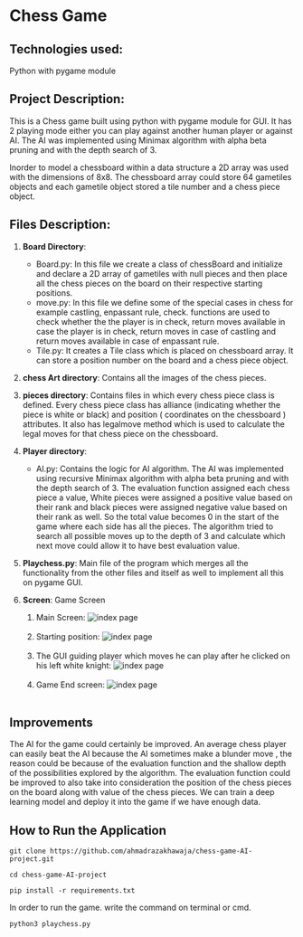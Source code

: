 # Chess Game
## Technologies used:
Python with pygame module




## Project Description:
This is a Chess game built using python with pygame module for GUI. It has 2 playing mode either you can play against another human player or against AI. The AI was implemented using Minimax algorithm with alpha beta pruning and with the depth search of 3.

Inorder to model a chessboard within a data structure a 2D array was used with the dimensions of 8x8. The chessboard array could store 64 gametiles objects and each gametile object stored a tile number and a chess piece object.

## Files Description:                                                                                

1. **Board Directory**: 
      - Board.py: In this file we create a class of chessBoard and initialize and declare a 2D array of gametiles with null pieces and then place all the chess pieces on the board on their respective starting positions. 
      - move.py: In this file we define some of the special cases in chess for example castling, enpassant rule, check. functions are used to check whether the the player is in check, return moves available in case the player is in check, return moves in case of castling and return moves available in case of enpassant rule.
      - Tile.py: It creates a Tile class which is placed on chessboard array. It can store a position number on the board and a chess piece object. 

2. **chess Art directory**: Contains all the images of the chess pieces.

3. **pieces directory**: Contains files in which every chess piece class is defined. Every chess piece class has alliance (indicating whether the piece is white or black) and position ( coordinates on the chessboard ) attributes. It also has legalmove method which is used to calculate the legal moves for that chess piece on the chessboard. 

4. **Player directory**:
      - AI.py: Contains the logic for AI algorithm. The AI was implemented using recursive Minimax algorithm with alpha beta pruning and with the depth search of 3. The evaluation function assigned each chess piece a value, White pieces were assigned a positive value based on their rank and black pieces were assigned negative value based on their rank as well. So the total value becomes 0 in the start of the game where each side has all the pieces. The algorithm tried to search all possible moves up to the depth of 3 and calculate which next move could allow it to have best evaluation value.

5.  **Playchess.py**: Main file of the program which merges all the functionality from the other files and itself as well to implement all this on pygame GUI.
      
5. **Screen**:
Game Screen

    1. Main Screen: 
    ![index page](https://raw.githubusercontent.com/ahmadrazakhawaja/chess-game-AI-project/master/project_images/Screenshot%202021-03-04%20at%206.16.22%20PM.png)<br/><br/>
    2. Starting position:
    ![index page](https://raw.githubusercontent.com/ahmadrazakhawaja/chess-game-AI-project/master/project_images/Screenshot%202021-03-04%20at%2010.02.30%20PM.png)<br/><br/>
    4. The GUI guiding player which moves he can play after he clicked on his left white knight:
    ![index page](https://raw.githubusercontent.com/ahmadrazakhawaja/chess-game-AI-project/master/project_images/Screenshot%202021-03-04%20at%2010.04.24%20PM.png)<br/><br/>
    5. Game End screen:
    ![index page](https://raw.githubusercontent.com/ahmadrazakhawaja/chess-game-AI-project/master/project_images/Screenshot%202021-03-04%20at%2010.08.36%20PM.png)<br/><br/>

## Improvements
The AI for the game could certainly be improved. An average chess player can easily beat the AI because the AI sometimes make a blunder move , the reason could be because of the evaluation function and the shallow depth of the possibilities explored by the algorithm. The evaluation function could be improved to also take into consideration the position of the chess pieces on the board along with value of the chess pieces. We can train a deep learning model and deploy it into the game if we have enough data.

## How to Run the Application
`git clone https://github.com/ahmadrazakhawaja/chess-game-AI-project.git`

`cd chess-game-AI-project`

`pip install -r requirements.txt`

In order to run the game. write the command on terminal or cmd.

`python3 playchess.py`



